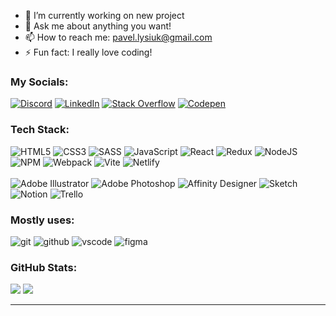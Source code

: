 - 🔭 I’m currently working on new project
- 💬 Ask me about anything you want!
- 📫 How to reach me: pavel.lysiuk@gmail.com
- ⚡ Fun fact: I really love coding!
<!-- - 😄 Pronouns: ...  -->
<!-- - 🌱 I’m currently learning ... -->
<!-- - 👯 I’m looking to collaborate on ... -->
<!-- - 🤔 I’m looking for help with ... -->

### My Socials:
[![Discord](https://img.shields.io/badge/Discord-%2320232a.svg?style=for-the-badge&logo=discord&logoColor=%237289DA)](https://discord.gg/Pullya#6947)
[![LinkedIn](https://img.shields.io/badge/LinkedIn-%2320232a.svg?style=for-the-badge&logo=linkedin&logoColor=%230077B5)](https://linkedin.com/in/pavlo-lysiuk-150445a1)
[![Stack Overflow](https://img.shields.io/badge/-Stackoverflow-%2320232a.svg?style=for-the-badge&logo=stack-overflow&logoColor=FE7A16)](https://stackoverflow.com/users/21080328)
[![Codepen](https://img.shields.io/badge/Codepen-%2320232a.svg?style=for-the-badge&logo=codepen&logoColor=white)](https://codepen.io/PavloLysiuk)

### Tech Stack:
![HTML5](https://img.shields.io/badge/html5-%2320232a.svg?style=for-the-badge&logo=html5&logoColor=%23E34F26)
![CSS3](https://img.shields.io/badge/css3-%2320232a.svg?style=for-the-badge&logo=css3&logoColor=%231572B6)
![SASS](https://img.shields.io/badge/SASS-%2320232a.svg?style=for-the-badge&logo=SASS&logoColor=hotpink)
![JavaScript](https://img.shields.io/badge/javascript-%2320232a.svg?style=for-the-badge&logo=javascript&logoColor=%23F7DF1E)
![React](https://img.shields.io/badge/react-%2320232a.svg?style=for-the-badge&logo=react&logoColor=%2361DAFB)
![Redux](https://img.shields.io/badge/redux-%2320232a.svg?style=for-the-badge&logo=redux&logoColor=%23593d88)
![NodeJS](https://img.shields.io/badge/node.js-%2320232a?style=for-the-badge&logo=node.js&logoColor=6DA55F)
![NPM](https://img.shields.io/badge/NPM-%2320232a.svg?style=for-the-badge&logo=npm&logoColor=red)
![Webpack](https://img.shields.io/badge/webpack-%2320232a.svg?style=for-the-badge&logo=webpack&logoColor=%238DD6F9)
![Vite](https://img.shields.io/badge/Vite-%2320232a.svg?style=for-the-badge&logo=vite&logoColor=%237289DA)
![Netlify](https://img.shields.io/badge/netlify-%2320232a.svg?style=for-the-badge&logo=netlify&logoColor=#00C7B7)</br></br>
![Adobe Illustrator](https://img.shields.io/badge/adobe%illustrator-%2320232a.svg?style=for-the-badge&logo=adobeillustrator&logoColor=%23FF9A00)
![Adobe Photoshop](https://img.shields.io/badge/adobe%photoshop-%2320232a.svg?style=for-the-badge&logo=adobephotoshop&logoColor=%2331A8FF)
![Affinity Designer](https://img.shields.io/badge/affinity-desginer-%2320232a.svg?style=for-the-badge&logo=affinity-designer&logoColor=%231B72BE)
![Sketch](https://img.shields.io/badge/Sketch-%2320232a?style=for-the-badge&logo=sketch&logoColor=FFB387)
![Notion](https://img.shields.io/badge/Notion-%2320232a.svg?style=for-the-badge&logo=notion&logoColor=white)
![Trello](https://img.shields.io/badge/Trello-%2320232a.svg?style=for-the-badge&logo=Trello&logoColor=%23026AA7)

### Mostly uses:
![git](https://img.shields.io/badge/git-%2320232a.svg?style=for-the-badge&logo=git&logoColor=%23F05033)
![github](https://img.shields.io/badge/github-%2320232a.svg?style=for-the-badge&logo=github&logoColor=white)
![vscode](https://img.shields.io/badge/Visual%20Studio%20Code-%2320232a.svg?style=for-the-badge&logo=visual-studio-code&logoColor=0078d7)
![figma](https://img.shields.io/badge/figma-%2320232a.svg?style=for-the-badge&logo=figma&logoColor=%23F24E1E)
<!-- ![gitlab](https://img.shields.io/badge/gitlab-rebeccapurple?style=for-the-badge&logo=gitlab) -->
<!-- ![postman](https://img.shields.io/badge/postman-gray?style=for-the-badge&logo=postman) -->

### GitHub Stats:
![](https://github-readme-stats.vercel.app/api/top-langs/?username=PavloLysiuk&theme=material-palenight&hide_border=true&include_all_commits=true&count_private=false&layout=compact)
![](https://github-readme-stats.vercel.app/api?username=PavloLysiuk&theme=material-palenight&hide_border=true&include_all_commits=false&count_private=false)

<!-- ![](https://github-profile-trophy.vercel.app/?username=PavloLysiuk&theme=onedark&no-frame=true&no-bg=true&margin-w=4) -->

---
<!-- [![](https://visitcount.itsvg.in/api?id=PavloLysiuk&icon=0&color=0)](https://visitcount.itsvg.in) -->
